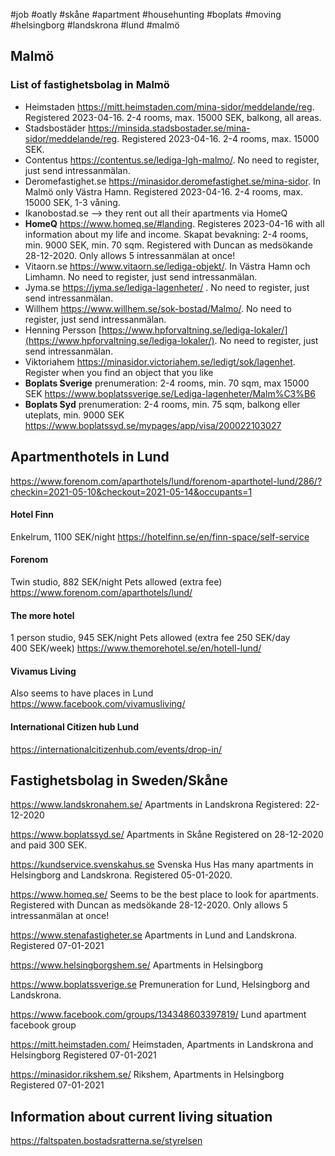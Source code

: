 #job #oatly #skåne #apartment #househunting #boplats #moving #helsingborg #landskrona #lund #malmö


## Malmö

### List of fastighetsbolag in Malmö

- Heimstaden https://mitt.heimstaden.com/mina-sidor/meddelande/reg. Registered 2023-04-16. 2-4 rooms, max. 15000 SEK, balkong, all areas. 
- Stadsbostäder https://minsida.stadsbostader.se/mina-sidor/meddelande/reg. Registered 2023-04-16. 2-4 rooms, max. 15000 SEK.
- Contentus https://contentus.se/lediga-lgh-malmo/. No need to register, just send intressanmälan.
- Deromefastighet.se https://minasidor.deromefastighet.se/mina-sidor. In Malmö only Västra Hamn. Registered 2023-04-16. 2-4 rooms, max. 15000 SEK, 1-3 våning.
- Ikanobostad.se --> they rent out all their apartments via HomeQ
- **HomeQ** https://www.homeq.se/#landing. Registeres 2023-04-16 with all information about my life and income. Skapat bevakning: 2-4 rooms, min. 9000 SEK, min. 70 sqm. Registered with Duncan as medsökande 28-12-2020. Only allows 5 intressanmälan at once!
- Vitaorn.se https://www.vitaorn.se/lediga-objekt/. In Västra Hamn och Limhamn. No need to register, just send intressanmälan.
- Jyma.se https://jyma.se/lediga-lagenheter/ . No need to register, just send intressanmälan.
- Willhem https://www.willhem.se/sok-bostad/Malmo/. No need to register, just send intressanmälan.
- Henning Persson [https://www.hpforvaltning.se/lediga-lokaler/](https://www.hpforvaltning.se/lediga-lokaler/). No need to register, just send intressanmälan.
- Viktoriahem https://minasidor.victoriahem.se/ledigt/sok/lagenhet. Register when you find an object that you like
- **Boplats Sverige** prenumeration: 2-4 rooms, min. 70 sqm, max 15000 SEK https://www.boplatssverige.se/Lediga-lagenheter/Malm%C3%B6
- **Boplats Syd** prenumeration: 2-4 rooms, min. 75 sqm, balkong eller uteplats, min. 9000 SEK https://www.boplatssyd.se/mypages/app/visa/200022103027




## Apartmenthotels in Lund
https://www.forenom.com/aparthotels/lund/forenom-aparthotel-lund/286/?checkin=2021-05-10&checkout=2021-05-14&occupants=1

#### Hotel Finn
Enkelrum, 1100 SEK/night
https://hotelfinn.se/en/finn-space/self-service

#### Forenom
Twin studio, 882 SEK/night
Pets allowed (extra fee)
https://www.forenom.com/aparthotels/lund/

#### The more hotel
1 person studio, 945 SEK/night
Pets allowed (extra fee 250 SEK/day  
400 SEK/week)
https://www.themorehotel.se/en/hotell-lund/

#### Vivamus Living 
Also seems to have places in Lund
https://www.facebook.com/vivamusliving/


#### International Citizen hub Lund
https://internationalcitizenhub.com/events/drop-in/


## Fastighetsbolag in Sweden/Skåne

https://www.landskronahem.se/
Apartments in Landskrona
Registered: 22-12-2020

https://www.boplatssyd.se/
Apartments in Skåne
Registered on 28-12-2020 and paid 300 SEK. 

https://kundservice.svenskahus.se
Svenska Hus
Has many apartments in Helsingborg and Landskrona.
Registered 05-01-2020. 

https://www.homeq.se/
Seems to be the best place to look for apartments. Registered with Duncan as medsökande 28-12-2020.
Only allows 5 intressanmälan at once!

https://www.stenafastigheter.se
Apartments in Lund and Landskrona.
Registered 07-01-2021

https://www.helsingborgshem.se/
Apartments in Helsingborg

https://www.boplatssverige.se
Premuneration for Lund, Helsingborg and Landskrona.

https://www.facebook.com/groups/134348603397819/
Lund apartment facebook group

https://mitt.heimstaden.com/
Heimstaden, Apartments in Landskrona and Helsingborg
Registered 07-01-2021

https://minasidor.rikshem.se/
Rikshem, Apartments in Helsingborg
Registered 07-01-2021

## Information about current living situation
https://faltspaten.bostadsratterna.se/styrelsen